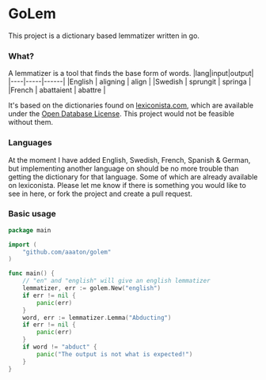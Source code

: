 # GoLem
This project is a dictionary based lemmatizer written in go. 

### What?
A lemmatizer is a tool that finds the base form of words.
|lang|input|output|
|----|-----|------|
|English | aligning | align |
|Swedish | sprungit | springa |
|French | abattaient | abattre |

It's based on the dictionaries found on [lexiconista.com](http://www.lexiconista.com/datasets/lemmatization/), which are available under the [Open Database License](https://opendatacommons.org/licenses/odbl/summary/). This project would not be feasible without them. 

### Languages
At the moment I have added English, Swedish, French, Spanish & German, but implementing another language on should be no more trouble than getting the dictionary for that language. Some of which are already available on lexiconista. Please let me know if there is something you would like to see in here, or fork the project and create a pull request.

### Basic usage
```go
package main

import (
	"github.com/aaaton/golem"
)

func main() {
	// "en" and "english" will give an english lemmatizer
	lemmatizer, err := golem.New("english")
	if err != nil {
		panic(err)
	}
	word, err := lemmatizer.Lemma("Abducting")
	if err != nil {
		panic(err)
	}
	if word != "abduct" {
		panic("The output is not what is expected!")
	}
}

```
